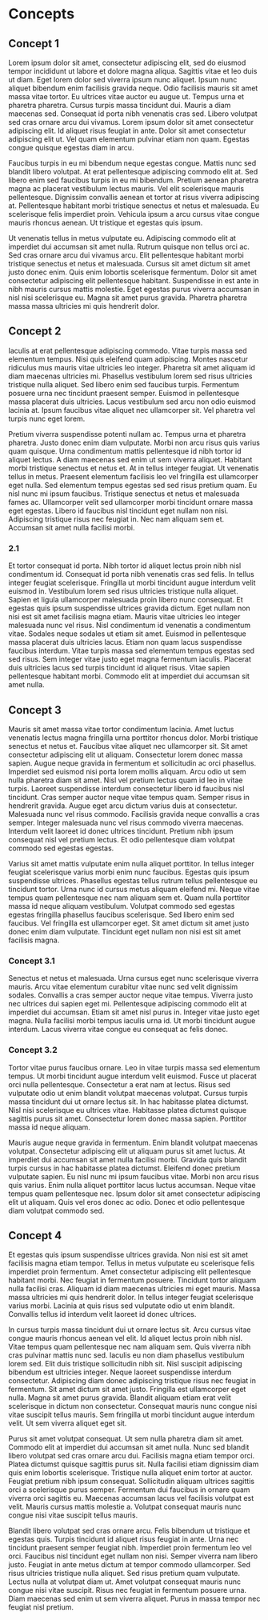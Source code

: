 # Concepts

## Concept 1
Lorem ipsum dolor sit amet, consectetur adipiscing elit, sed do eiusmod tempor incididunt ut labore et dolore magna aliqua. Sagittis vitae et leo duis ut diam. Eget lorem dolor sed viverra ipsum nunc aliquet. Ipsum nunc aliquet bibendum enim facilisis gravida neque. Odio facilisis mauris sit amet massa vitae tortor. Eu ultrices vitae auctor eu augue ut. Tempus urna et pharetra pharetra. Cursus turpis massa tincidunt dui. Mauris a diam maecenas sed. Consequat id porta nibh venenatis cras sed. Libero volutpat sed cras ornare arcu dui vivamus. Lorem ipsum dolor sit amet consectetur adipiscing elit. Id aliquet risus feugiat in ante. Dolor sit amet consectetur adipiscing elit ut. Vel quam elementum pulvinar etiam non quam. Egestas congue quisque egestas diam in arcu.

Faucibus turpis in eu mi bibendum neque egestas congue. Mattis nunc sed blandit libero volutpat. At erat pellentesque adipiscing commodo elit at. Sed libero enim sed faucibus turpis in eu mi bibendum. Pretium aenean pharetra magna ac placerat vestibulum lectus mauris. Vel elit scelerisque mauris pellentesque. Dignissim convallis aenean et tortor at risus viverra adipiscing at. Pellentesque habitant morbi tristique senectus et netus et malesuada. Eu scelerisque felis imperdiet proin. Vehicula ipsum a arcu cursus vitae congue mauris rhoncus aenean. Ut tristique et egestas quis ipsum.

Ut venenatis tellus in metus vulputate eu. Adipiscing commodo elit at imperdiet dui accumsan sit amet nulla. Rutrum quisque non tellus orci ac. Sed cras ornare arcu dui vivamus arcu. Elit pellentesque habitant morbi tristique senectus et netus et malesuada. Cursus sit amet dictum sit amet justo donec enim. Quis enim lobortis scelerisque fermentum. Dolor sit amet consectetur adipiscing elit pellentesque habitant. Suspendisse in est ante in nibh mauris cursus mattis molestie. Eget egestas purus viverra accumsan in nisl nisi scelerisque eu. Magna sit amet purus gravida. Pharetra pharetra massa massa ultricies mi quis hendrerit dolor.

## Concept 2
Iaculis at erat pellentesque adipiscing commodo. Vitae turpis massa sed elementum tempus. Nisi quis eleifend quam adipiscing. Montes nascetur ridiculus mus mauris vitae ultricies leo integer. Pharetra sit amet aliquam id diam maecenas ultricies mi. Phasellus vestibulum lorem sed risus ultricies tristique nulla aliquet. Sed libero enim sed faucibus turpis. Fermentum posuere urna nec tincidunt praesent semper. Euismod in pellentesque massa placerat duis ultricies. Lacus vestibulum sed arcu non odio euismod lacinia at. Ipsum faucibus vitae aliquet nec ullamcorper sit. Vel pharetra vel turpis nunc eget lorem.

Pretium viverra suspendisse potenti nullam ac. Tempus urna et pharetra pharetra. Justo donec enim diam vulputate. Morbi non arcu risus quis varius quam quisque. Urna condimentum mattis pellentesque id nibh tortor id aliquet lectus. A diam maecenas sed enim ut sem viverra aliquet. Habitant morbi tristique senectus et netus et. At in tellus integer feugiat. Ut venenatis tellus in metus. Praesent elementum facilisis leo vel fringilla est ullamcorper eget nulla. Sed elementum tempus egestas sed sed risus pretium quam. Eu nisl nunc mi ipsum faucibus. Tristique senectus et netus et malesuada fames ac. Ullamcorper velit sed ullamcorper morbi tincidunt ornare massa eget egestas. Libero id faucibus nisl tincidunt eget nullam non nisi. Adipiscing tristique risus nec feugiat in. Nec nam aliquam sem et. Accumsan sit amet nulla facilisi morbi.

### 2.1
Et tortor consequat id porta. Nibh tortor id aliquet lectus proin nibh nisl condimentum id. Consequat id porta nibh venenatis cras sed felis. In tellus integer feugiat scelerisque. Fringilla ut morbi tincidunt augue interdum velit euismod in. Vestibulum lorem sed risus ultricies tristique nulla aliquet. Sapien et ligula ullamcorper malesuada proin libero nunc consequat. Et egestas quis ipsum suspendisse ultrices gravida dictum. Eget nullam non nisi est sit amet facilisis magna etiam. Mauris vitae ultricies leo integer malesuada nunc vel risus. Nisl condimentum id venenatis a condimentum vitae. Sodales neque sodales ut etiam sit amet. Euismod in pellentesque massa placerat duis ultricies lacus. Etiam non quam lacus suspendisse faucibus interdum. Vitae turpis massa sed elementum tempus egestas sed sed risus. Sem integer vitae justo eget magna fermentum iaculis. Placerat duis ultricies lacus sed turpis tincidunt id aliquet risus. Vitae sapien pellentesque habitant morbi. Commodo elit at imperdiet dui accumsan sit amet nulla.

## Concept 3
Mauris sit amet massa vitae tortor condimentum lacinia. Amet luctus venenatis lectus magna fringilla urna porttitor rhoncus dolor. Morbi tristique senectus et netus et. Faucibus vitae aliquet nec ullamcorper sit. Sit amet consectetur adipiscing elit ut aliquam. Consectetur lorem donec massa sapien. Augue neque gravida in fermentum et sollicitudin ac orci phasellus. Imperdiet sed euismod nisi porta lorem mollis aliquam. Arcu odio ut sem nulla pharetra diam sit amet. Nisl vel pretium lectus quam id leo in vitae turpis. Laoreet suspendisse interdum consectetur libero id faucibus nisl tincidunt. Cras semper auctor neque vitae tempus quam. Semper risus in hendrerit gravida. Augue eget arcu dictum varius duis at consectetur. Malesuada nunc vel risus commodo. Facilisis gravida neque convallis a cras semper. Integer malesuada nunc vel risus commodo viverra maecenas. Interdum velit laoreet id donec ultrices tincidunt. Pretium nibh ipsum consequat nisl vel pretium lectus. Et odio pellentesque diam volutpat commodo sed egestas egestas.

Varius sit amet mattis vulputate enim nulla aliquet porttitor. In tellus integer feugiat scelerisque varius morbi enim nunc faucibus. Egestas quis ipsum suspendisse ultrices. Phasellus egestas tellus rutrum tellus pellentesque eu tincidunt tortor. Urna nunc id cursus metus aliquam eleifend mi. Neque vitae tempus quam pellentesque nec nam aliquam sem et. Quam nulla porttitor massa id neque aliquam vestibulum. Volutpat commodo sed egestas egestas fringilla phasellus faucibus scelerisque. Sed libero enim sed faucibus. Vel fringilla est ullamcorper eget. Sit amet dictum sit amet justo donec enim diam vulputate. Tincidunt eget nullam non nisi est sit amet facilisis magna.

### Concept 3.1
Senectus et netus et malesuada. Urna cursus eget nunc scelerisque viverra mauris. Arcu vitae elementum curabitur vitae nunc sed velit dignissim sodales. Convallis a cras semper auctor neque vitae tempus. Viverra justo nec ultrices dui sapien eget mi. Pellentesque adipiscing commodo elit at imperdiet dui accumsan. Etiam sit amet nisl purus in. Integer vitae justo eget magna. Nulla facilisi morbi tempus iaculis urna id. Ut morbi tincidunt augue interdum. Lacus viverra vitae congue eu consequat ac felis donec.

### Concept 3.2
Tortor vitae purus faucibus ornare. Leo in vitae turpis massa sed elementum tempus. Ut morbi tincidunt augue interdum velit euismod. Fusce ut placerat orci nulla pellentesque. Consectetur a erat nam at lectus. Risus sed vulputate odio ut enim blandit volutpat maecenas volutpat. Cursus turpis massa tincidunt dui ut ornare lectus sit. In hac habitasse platea dictumst. Nisl nisi scelerisque eu ultrices vitae. Habitasse platea dictumst quisque sagittis purus sit amet. Consectetur lorem donec massa sapien. Porttitor massa id neque aliquam.

Mauris augue neque gravida in fermentum. Enim blandit volutpat maecenas volutpat. Consectetur adipiscing elit ut aliquam purus sit amet luctus. At imperdiet dui accumsan sit amet nulla facilisi morbi. Gravida quis blandit turpis cursus in hac habitasse platea dictumst. Eleifend donec pretium vulputate sapien. Eu nisl nunc mi ipsum faucibus vitae. Morbi non arcu risus quis varius. Enim nulla aliquet porttitor lacus luctus accumsan. Neque vitae tempus quam pellentesque nec. Ipsum dolor sit amet consectetur adipiscing elit ut aliquam. Quis vel eros donec ac odio. Donec et odio pellentesque diam volutpat commodo sed.

## Concept 4
Et egestas quis ipsum suspendisse ultrices gravida. Non nisi est sit amet facilisis magna etiam tempor. Tellus in metus vulputate eu scelerisque felis imperdiet proin fermentum. Amet consectetur adipiscing elit pellentesque habitant morbi. Nec feugiat in fermentum posuere. Tincidunt tortor aliquam nulla facilisi cras. Aliquam id diam maecenas ultricies mi eget mauris. Massa massa ultricies mi quis hendrerit dolor. In tellus integer feugiat scelerisque varius morbi. Lacinia at quis risus sed vulputate odio ut enim blandit. Convallis tellus id interdum velit laoreet id donec ultrices.

In cursus turpis massa tincidunt dui ut ornare lectus sit. Arcu cursus vitae congue mauris rhoncus aenean vel elit. Id aliquet lectus proin nibh nisl. Vitae tempus quam pellentesque nec nam aliquam sem. Quis viverra nibh cras pulvinar mattis nunc sed. Iaculis eu non diam phasellus vestibulum lorem sed. Elit duis tristique sollicitudin nibh sit. Nisl suscipit adipiscing bibendum est ultricies integer. Neque laoreet suspendisse interdum consectetur. Adipiscing diam donec adipiscing tristique risus nec feugiat in fermentum. Sit amet dictum sit amet justo. Fringilla est ullamcorper eget nulla. Magna sit amet purus gravida. Blandit aliquam etiam erat velit scelerisque in dictum non consectetur. Consequat mauris nunc congue nisi vitae suscipit tellus mauris. Sem fringilla ut morbi tincidunt augue interdum velit. Ut sem viverra aliquet eget sit.

Purus sit amet volutpat consequat. Ut sem nulla pharetra diam sit amet. Commodo elit at imperdiet dui accumsan sit amet nulla. Nunc sed blandit libero volutpat sed cras ornare arcu dui. Facilisis magna etiam tempor orci. Platea dictumst quisque sagittis purus sit. Nulla facilisi etiam dignissim diam quis enim lobortis scelerisque. Tristique nulla aliquet enim tortor at auctor. Feugiat pretium nibh ipsum consequat. Sollicitudin aliquam ultrices sagittis orci a scelerisque purus semper. Fermentum dui faucibus in ornare quam viverra orci sagittis eu. Maecenas accumsan lacus vel facilisis volutpat est velit. Mauris cursus mattis molestie a. Volutpat consequat mauris nunc congue nisi vitae suscipit tellus mauris.

Blandit libero volutpat sed cras ornare arcu. Felis bibendum ut tristique et egestas quis. Turpis tincidunt id aliquet risus feugiat in ante. Urna nec tincidunt praesent semper feugiat nibh. Imperdiet proin fermentum leo vel orci. Faucibus nisl tincidunt eget nullam non nisi. Semper viverra nam libero justo. Feugiat in ante metus dictum at tempor commodo ullamcorper. Sed risus ultricies tristique nulla aliquet. Sed risus pretium quam vulputate. Lectus nulla at volutpat diam ut. Amet volutpat consequat mauris nunc congue nisi vitae suscipit. Risus nec feugiat in fermentum posuere urna. Diam maecenas sed enim ut sem viverra aliquet. Purus in massa tempor nec feugiat nisl pretium.
